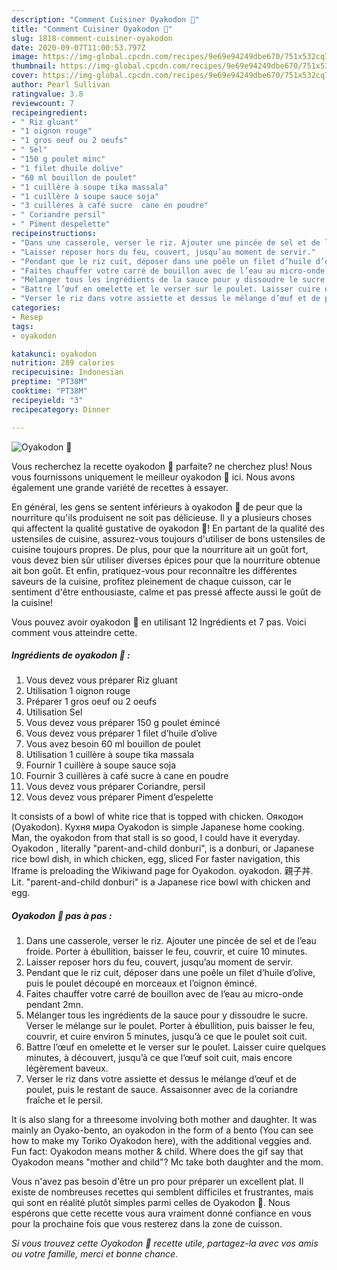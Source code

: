 ```yaml
---
description: "Comment Cuisiner Oyakodon 🐓"
title: "Comment Cuisiner Oyakodon 🐓"
slug: 1818-comment-cuisiner-oyakodon
date: 2020-09-07T11:00:53.797Z
image: https://img-global.cpcdn.com/recipes/9e69e94249dbe670/751x532cq70/oyakodon-🐓-photo-principale-de-la-recette.jpg
thumbnail: https://img-global.cpcdn.com/recipes/9e69e94249dbe670/751x532cq70/oyakodon-🐓-photo-principale-de-la-recette.jpg
cover: https://img-global.cpcdn.com/recipes/9e69e94249dbe670/751x532cq70/oyakodon-🐓-photo-principale-de-la-recette.jpg
author: Pearl Sullivan
ratingvalue: 3.8
reviewcount: 7
recipeingredient:
- " Riz gluant"
- "1 oignon rouge"
- "1 gros oeuf ou 2 oeufs"
- " Sel"
- "150 g poulet minc"
- "1 filet dhuile dolive"
- "60 ml bouillon de poulet"
- "1 cuillère à soupe tika massala"
- "1 cuillère à soupe sauce soja"
- "3 cuillères à café sucre  cane en poudre"
- " Coriandre persil"
- " Piment despelette"
recipeinstructions:
- "Dans une casserole, verser le riz. Ajouter une pincée de sel et de l’eau froide. Porter à ébullition, baisser le feu, couvrir, et cuire 10 minutes."
- "Laisser reposer hors du feu, couvert, jusqu’au moment de servir."
- "Pendant que le riz cuit, déposer dans une poêle un filet d’huile d’olive, puis le poulet découpé en morceaux et l’oignon émincé."
- "Faites chauffer votre carré de bouillon avec de l’eau au micro-onde pendant 2mn."
- "Mélanger tous les ingrédients de la sauce pour y dissoudre le sucre. Verser le mélange sur le poulet. Porter à ébullition, puis baisser le feu, couvrir, et cuire environ 5 minutes, jusqu’à ce que le poulet soit cuit."
- "Battre l’œuf en omelette et le verser sur le poulet. Laisser cuire quelques minutes, à découvert, jusqu’à ce que l’œuf soit cuit, mais encore légèrement baveux."
- "Verser le riz dans votre assiette et dessus le mélange d’œuf et de poulet, puis le restant de sauce. Assaisonner avec de la coriandre fraîche et le persil."
categories:
- Resep
tags:
- oyakodon

katakunci: oyakodon 
nutrition: 289 calories
recipecuisine: Indonesian
preptime: "PT38M"
cooktime: "PT38M"
recipeyield: "3"
recipecategory: Dinner

---
```



![Oyakodon 🐓](https://img-global.cpcdn.com/recipes/9e69e94249dbe670/751x532cq70/oyakodon-🐓-photo-principale-de-la-recette.jpg)

Vous recherchez la recette oyakodon 🐓 parfaite? ne cherchez plus! Nous vous fournissons uniquement le meilleur oyakodon 🐓 ici. Nous avons également une grande variété de recettes à essayer.

En général, les gens se sentent inférieurs à oyakodon 🐓 de peur que la nourriture qu'ils produisent ne soit pas délicieuse. Il y a plusieurs choses qui affectent la qualité gustative de oyakodon 🐓! En partant de la qualité des ustensiles de cuisine, assurez-vous toujours d'utiliser de bons ustensiles de cuisine toujours propres. De plus, pour que la nourriture ait un goût fort, vous devez bien sûr utiliser diverses épices pour que la nourriture obtenue ait bon goût. Et enfin, pratiquez-vous pour reconnaître les différentes saveurs de la cuisine, profitez pleinement de chaque cuisson, car le sentiment d'être enthousiaste, calme et pas pressé affecte aussi le goût de la cuisine!

<!--inarticleads1-->

Vous pouvez avoir oyakodon 🐓 en utilisant 12 Ingrédients et 7 pas. Voici comment vous atteindre cette.

##### Ingrédients de oyakodon 🐓 :

1. Vous devez vous préparer  Riz gluant
1. Utilisation 1 oignon rouge
1. Préparer 1 gros oeuf ou 2 oeufs
1. Utilisation  Sel
1. Vous devez vous préparer 150 g poulet émincé
1. Vous devez vous préparer 1 filet d’huile d’olive
1. Vous avez besoin 60 ml bouillon de poulet
1. Utilisation 1 cuillère à soupe tika massala
1. Fournir 1 cuillère à soupe sauce soja
1. Fournir 3 cuillères à café sucre à cane en poudre
1. Vous devez vous préparer  Coriandre, persil
1. Vous devez vous préparer  Piment d’espelette


It consists of a bowl of white rice that is topped with chicken. Оякодон (Oyakodon). Кухня мира Oyakodon is simple Japanese home cooking. Man, the oyakodon from that stall is so good, I could have it everyday. Oyakodon , literally &#34;parent-and-child donburi&#34;, is a donburi, or Japanese rice bowl dish, in which chicken, egg, sliced For faster navigation, this Iframe is preloading the Wikiwand page for Oyakodon. oyakodon. 親子丼. Lit. &#34;parent-and-child donburi&#34; is a Japanese rice bowl with chicken and egg. 

<!--inarticleads2-->

##### Oyakodon 🐓 pas à pas :

1. Dans une casserole, verser le riz. Ajouter une pincée de sel et de l’eau froide. Porter à ébullition, baisser le feu, couvrir, et cuire 10 minutes.
1. Laisser reposer hors du feu, couvert, jusqu’au moment de servir.
1. Pendant que le riz cuit, déposer dans une poêle un filet d’huile d’olive, puis le poulet découpé en morceaux et l’oignon émincé.
1. Faites chauffer votre carré de bouillon avec de l’eau au micro-onde pendant 2mn.
1. Mélanger tous les ingrédients de la sauce pour y dissoudre le sucre. Verser le mélange sur le poulet. Porter à ébullition, puis baisser le feu, couvrir, et cuire environ 5 minutes, jusqu’à ce que le poulet soit cuit.
1. Battre l’œuf en omelette et le verser sur le poulet. Laisser cuire quelques minutes, à découvert, jusqu’à ce que l’œuf soit cuit, mais encore légèrement baveux.
1. Verser le riz dans votre assiette et dessus le mélange d’œuf et de poulet, puis le restant de sauce. Assaisonner avec de la coriandre fraîche et le persil.


It is also slang for a threesome involving both mother and daughter. It was mainly an Oyako-bento, an oyakodon in the form of a bento (You can see how to make my Toriko Oyakodon here), with the additional veggies and. Fun fact: Oyakodon means mother &amp; child. Where does the gif say that Oyakodon means &#34;mother and child&#34;? Mc take both daughter and the mom. 

<!--inarticleads1-->

<p>
Vous n'avez pas besoin d'être un pro pour préparer un excellent plat. Il existe de nombreuses recettes qui semblent difficiles et frustrantes, mais qui sont en réalité plutôt simples parmi celles de Oyakodon 🐓. Nous espérons que cette recette vous aura vraiment donné confiance en vous pour la prochaine fois que vous resterez dans la zone de cuisson.
</p>

<p>
<i>Si vous trouvez cette Oyakodon 🐓 recette utile, partagez-la avec vos amis ou votre famille, merci et bonne chance.</i>
</p>
